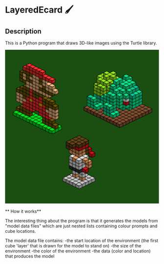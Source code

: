 # LayeredEcard 🖌

## Description
This is a Python program that draws 3D-like images using the Turtle library. 

![Layered Ecard](https://github.com/joet-dev/LayeredEcard/blob/master/blockArt.png?raw=true)

** How it works**

The interesting thing about the program is that it generates the models from "model data files" which are just nested lists containing colour prompts and cube locations. 

The model data file contains:
 -the start location of the environment (the first cube 'layer' that is drawn for the model to stand on)
 -the size of the environment
 -the color of the environment
 -the data (color and location) that produces the model
